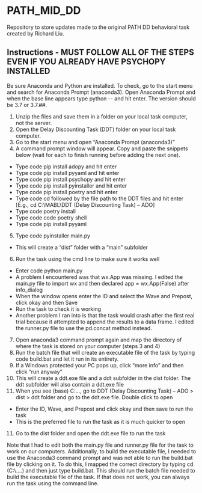 # PATH_MID_DD

Repository to store updates made to the original PATH DD behavioral task created by Richard Liu. 

## Instructions - MUST FOLLOW ALL OF THE STEPS EVEN IF YOU ALREADY HAVE PSYCHOPY INSTALLED

Be sure Anaconda and Python are installed. To check, go to the start menu and search for Anaconda Prompt (anaconda3). Open Anaconda Prompt and when the base line appears type python -- and hit enter. The version should be 3.7 or 3.7.##. 
1. Unzip the files and save them in a folder on your local task computer, not the server. 
2. Open the Delay Discounting Task (DDT) folder on your local task computer. 
3. Go to the start menu and open “Anaconda Prompt (anaconda3)”
4. A command prompt window will appear. Copy and paste the snippets below (wait for each to finish running before adding the next one). 
 - Type code pip install adopy and hit enter
 - Type code pip install pyyaml and hit enter
 - Type code pip install psychopy and hit enter
 - Type code pip install pyinstaller and hit enter
 - Type code pip install poetry and hit enter
 - Type code cd followed by the file path to the DDT files and hit enter [E.g., cd C:\MABL\DDT (Delay Discounting Task) – ADO]
 - Type code poetry install
 - Type code code poetry shell
 - Type code pip install pyyaml
5. Type code pyinstaller main.py 
 - This will create a “dist” folder with a “main” subfolder
6. Run the task using the cmd line to make sure it works well
 - Enter code python main.py
 - A problem I encountered was that wx.App was missing. I edited the main.py file to import wx and then declared app = wx.App(False) after info_dialog
 - When the window opens enter the ID and select the Wave and Prepost, click okay and then Save
 - Run the task to check it is working
 - Another problem I ran into is that the task would crash after the first real trial because it attempted to append the results to a data frame. I edited the runner.py file to use the pd.concat method instead.
7. Open anaconda3 command prompt again and map the directory of where the task is stored on your computer (steps 3 and 4)
8. Run the batch file that will create an executable file of the task by typing code build.bat and let it run in its entirety. 
9.	If a Windows protected your PC pops up, click “more info” and then click “run anyway”
9.	This will create a ddt.exe file and a ddt subfolder in the dist folder. The ddt subfolder will also contain a ddt.exe file
10.	When you see (base) C:\..., go to DDT (Delay Discounting Task) – ADO > dist > ddt folder and go to the ddt.exe file. Double click to open
 - Enter the ID, Wave, and Prepost and click okay and then save to run the task
 - This is the preferred file to run the task as it is much quicker to open
11.	Go to the dist folder and open the ddt.exe file to run the task 


Note that I had to edit both the main.py file and runner.py file for the task to work on our computers. Additionally, to build the executable file, I needed to use the Anaconda3 command prompt and was not able to run the build.bat file by clicking on it. To do this, I mapped the correct directory by typing cd (C:\\....) and then just type build.bat. This should run the batch file needed to build the executable file of the task. If that does not work, you can always run the task using the command line. 
